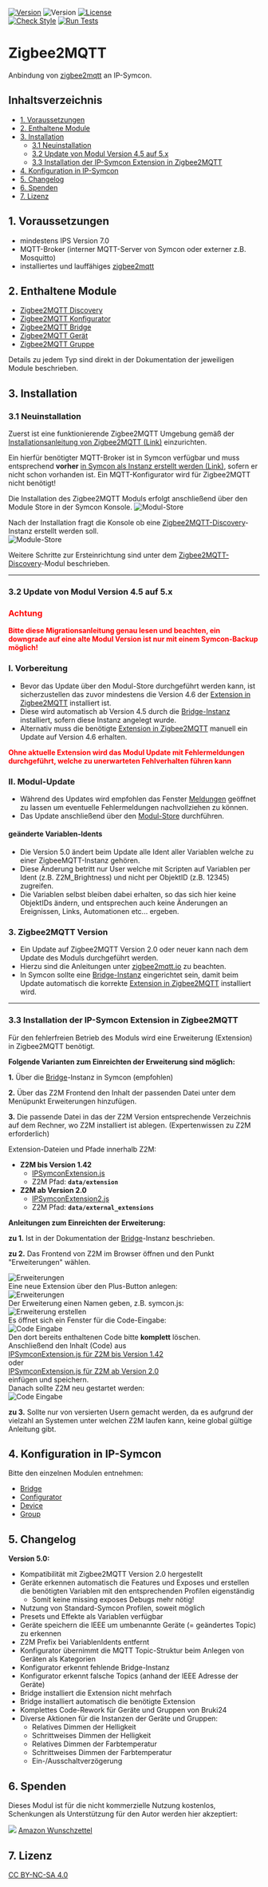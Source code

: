 [![Version](https://img.shields.io/badge/Symcon-PHPModul-red.svg)](https://www.symcon.de/service/dokumentation/entwicklerbereich/sdk-tools/sdk-php/)
![Version](https://img.shields.io/badge/Symcon%20Version-7.0%20%3E-blue.svg)
[![License](https://img.shields.io/badge/License-CC%20BY--NC--SA%204.0-green.svg)](https://creativecommons.org/licenses/by-nc-sa/4.0/)  
[![Check Style](https://github.com/Nall-chan/Zigbee2MQTT/workflows/Check%20Style/badge.svg)](https://github.com/Nall-chan/Zigbee2MQTT/actions)
[![Run Tests](https://github.com/Nall-chan/Zigbee2MQTT/workflows/Run%20Tests/badge.svg)](https://github.com/Nall-chan/Zigbee2MQTT/actions)  

# Zigbee2MQTT  <!-- omit in toc -->
Anbindung von [zigbee2mqtt](https://www.zigbee2mqtt.io) an IP-Symcon.

## Inhaltsverzeichnis  <!-- omit in toc -->

- [1. Voraussetzungen](#1-voraussetzungen)
- [2. Enthaltene Module](#2-enthaltene-module)
- [3. Installation](#3-installation)
  - [3.1 Neuinstallation](#31-neuinstallation)
  - [3.2 Update von Modul Version 4.5 auf 5.x](#32-update-von-modul-version-45-auf-5x)
  - [3.3 Installation der IP-Symcon Extension in Zigbee2MQTT](#33-installation-der-ip-symcon-extension-in-zigbee2mqtt)
- [4. Konfiguration in IP-Symcon](#4-konfiguration-in-ip-symcon)
- [5. Changelog](#5-changelog)
- [6. Spenden](#6-spenden)
- [7. Lizenz](#7-lizenz)

## 1. Voraussetzungen

* mindestens IPS Version 7.0
* MQTT-Broker (interner MQTT-Server von Symcon oder externer z.B. Mosquitto)
* installiertes und lauffähiges [zigbee2mqtt](https://www.zigbee2mqtt.io) 

## 2. Enthaltene Module

* [Zigbee2MQTT Discovery](Discovery/README.md)
* [Zigbee2MQTT Konfigurator](Configurator/README.md)
* [Zigbee2MQTT Bridge](Bridge/README.md)
* [Zigbee2MQTT Gerät](Device/README.md)
* [Zigbee2MQTT Gruppe](Group/README.md)

 Details zu jedem Typ sind direkt in der Dokumentation der jeweiligen Module beschrieben.

## 3. Installation

### 3.1 Neuinstallation  

Zuerst ist eine funktionierende Zigbee2MQTT Umgebung gemäß der [Installationsanleitung von Zigbee2MQTT (Link)](https://www.zigbee2mqtt.io/guide/getting-started/) einzurichten.

Ein hierfür benötigter MQTT-Broker ist in Symcon verfügbar und muss entsprechend **vorher** [in Symcon als Instanz erstellt werden (Link)](https://www.symcon.de/de/service/dokumentation/modulreferenz/mqtt/mqtt-server/), sofern er nicht schon vorhanden ist.
Ein MQTT-Konfigurator wird für Zigbee2MQTT nicht benötigt!

Die Installation des Zigbee2MQTT Moduls erfolgt anschließend über den Module Store in der Symcon Konsole.
![Modul-Store](imgs/store.png)  

Nach der Installation fragt die Konsole ob eine [Zigbee2MQTT-Discovery](Discovery/README.md)-Instanz erstellt werden soll.  
![Module-Store](imgs/install.png)  

Weitere Schritte zur Ersteinrichtung sind unter dem [Zigbee2MQTT-Discovery](Discovery/README.md)-Modul beschrieben.  

---

### 3.2 Update von Modul Version 4.5 auf 5.x

 ### <span style="color:red">Achtung</span>  <!-- omit in toc -->

<span style="color:red">**Bitte diese Migrationsanleitung genau lesen und beachten, ein downgrade auf eine alte Modul Version ist nur mit einem Symcon-Backup möglich!**</span>


  ### I. Vorbereitung <!-- omit in toc -->

- Bevor das Update über den Modul-Store durchgeführt werden kann, ist sicherzustellen das zuvor mindestens die Version 4.6 der [Extension in Zigbee2MQTT](#33-installation-der-ip-symcon-extension-in-zigbee2mqtt) installiert ist.
-  Diese wird automatisch ab Version 4.5 durch die [Bridge-Instanz](Bridge/README.md)  installiert, sofern diese Instanz angelegt wurde.
- Alternativ muss die benötigte [Extension in Zigbee2MQTT](#33-installation-der-ip-symcon-extension-in-zigbee2mqtt) manuell ein Update auf Version 4.6 erhalten.

<span style="color:red">**Ohne aktuelle Extension wird das Modul Update mit Fehlermeldungen durchgeführt, welche zu unerwarteten Fehlverhalten führen kann**</span>

### II. Modul-Update <!-- omit in toc -->

- Während des Updates wird empfohlen das Fenster [Meldungen](https://www.symcon.de/de/service/dokumentation/komponenten/verwaltungskonsole/meldungen/) geöffnet zu lassen um eventuelle Fehlermeldungen nachvollziehen zu können.  
- Das Update anschließend über den [Modul-Store](https://www.symcon.de/de/service/dokumentation/komponenten/verwaltungskonsole/module-store/) durchführen.

#### geänderte Variablen-Idents <!-- omit in toc -->  

- Die Version 5.0 ändert beim Update alle Ident aller Variablen welche zu einer ZigbeeMQTT-Instanz gehören.
- Diese Änderung betritt nur User welche mit Scripten auf Variablen per Ident (z.B. Z2M_Brightness) und nicht per ObjektID (z.B. 12345) zugreifen.
- Die Variablen selbst bleiben dabei erhalten, so das sich hier keine ObjektIDs ändern, und entsprechen auch keine Änderungen an Ereignissen, Links, Automationen etc... ergeben.  


### 3. Zigbee2MQTT Version <!-- omit in toc -->

- Ein Update auf Zigbee2MQTT Version 2.0 oder neuer kann nach dem Update des Moduls durchgeführt werden.  
- Hierzu sind die Anleitungen unter [zigbee2mqtt.io](https://www.zigbee2mqtt.io/guide/installation/) zu beachten.
- In Symcon sollte eine [Bridge-Instanz](Bridge/README.md) eingerichtet sein, damit beim Update automatisch die korrekte [Extension in Zigbee2MQTT](#33-installation-der-ip-symcon-extension-in-zigbee2mqtt) installiert wird.  

---

### 3.3 Installation der IP-Symcon Extension in Zigbee2MQTT

Für den fehlerfreien Betrieb des Moduls wird eine Erweiterung (Extension) in Zigbee2MQTT benötigt.

**Folgende Varianten zum Einreichten der Erweiterung sind möglich:**  

**1.** Über die [Bridge](Bridge/README.md)-Instanz in Symcon (empfohlen)  

**2.** Über das Z2M Frontend den Inhalt der passenden Datei unter dem Menüpunkt Erweiterungen hinzufügen.  

**3.** Die passende Datei in das der Z2M Version entsprechende Verzeichnis auf dem Rechner, wo Z2M installiert ist ablegen. (Expertenwissen zu Z2M erforderlich)

Extension-Dateien und Pfade innerhalb Z2M:

- **Z2M bis Version 1.42**  
  - [IPSymconExtension.js](libs/IPSymconExtension.js)
  - Z2M Pfad: **`data/extension`**
- **Z2M ab Version 2.0**  
  - [IPSymconExtension2.js](libs/IPSymconExtension2.js)
  - Z2M Pfad: **`data/external_extensions`**  

**Anleitungen zum Einreichten der Erweiterung:**  

**zu 1.** Ist in der Dokumentation der [Bridge](Bridge/README.md)-Instanz beschrieben.  

**zu 2.** Das Frontend von Z2M im Browser öffnen und den Punkt "Erweiterungen" wählen.  

   ![Erweiterungen](imgs/z2m_extension_anzeigen.jpg)  
   Eine neue Extension über den Plus-Button anlegen:  
   ![Erweiterungen](imgs/z2m_extension_anlegen.jpg)  
   Der Erweiterung einen Namen geben, z.B. symcon.js:  
   ![Erweiterung erstellen](imgs/z2m_extension_name.jpg)  
   Es öffnet sich ein Fenster für die Code-Eingabe:  
   ![Code Eingabe](imgs/z2m_extension_code.jpg)  
   Den dort bereits enthaltenen Code bitte **komplett** löschen.  
   Anschließend den Inhalt (Code) aus  
   [IPSymconExtension.js für Z2M bis Version 1.42](libs/IPSymconExtension.js)  
   oder  
   [IPSymconExtension.js für Z2M ab Version 2.0](libs/IPSymconExtension2.js)  
   einfügen und speichern.  
   Danach sollte Z2M neu gestartet werden:  
   ![Code Eingabe](imgs/z2m_extension_restart.jpg)  

**zu 3.** Sollte nur von versierten Usern gemacht werden, da es aufgrund der vielzahl an Systemen unter welchen Z2M laufen kann, keine global gültige Anleitung gibt.  

## 4. Konfiguration in IP-Symcon
Bitte den einzelnen Modulen entnehmen:

* [Bridge](Bridge/README.md)
* [Configurator](Configurator/README.md)
* [Device](Device/README.md)
* [Group](Group/README.md)

## 5. Changelog  

**Version 5.0:**  
- Kompatibilität mit Zigbee2MQTT Version 2.0 hergestellt  
- Geräte erkennen automatisch die Features und Exposes und erstellen die benötigten Variablen mit den entsprechenden Profilen eigenständig  
  -  Somit keine missing exposes Debugs mehr nötig!  
- Nutzung von Standard-Symcon Profilen, soweit möglich  
- Presets und Effekte als Variablen verfügbar  
- Geräte speichern die IEEE um umbenannte Geräte (= geändertes Topic) zu erkennen
- Z2M Prefix bei VariablenIdents entfernt    
- Konfigurator übernimmt die MQTT Topic-Struktur beim Anlegen von Geräten als Kategorien  
- Konfigurator erkennt fehlende Bridge-Instanz  
- Konfigurator erkennt falsche Topics (anhand der IEEE Adresse der Geräte)  
- Bridge installiert die Extension nicht mehrfach  
- Bridge installiert automatisch die benötigte Extension  
- Komplettes Code-Rework für Geräte und Gruppen von Bruki24
- Diverse Aktionen für die Instanzen der Geräte und Gruppen:  
  - Relatives Dimmen der Helligkeit  
  - Schrittweises Dimmen der Helligkeit  
  - Relatives Dimmen der Farbtemperatur  
  - Schrittweises Dimmen der Farbtemperatur  
  - Ein-/Ausschaltverzögerung  
  
## 6. Spenden

Dieses Modul ist für die nicht kommerzielle Nutzung kostenlos, Schenkungen als Unterstützung für den Autor werden hier akzeptiert:

<a href="https://www.paypal.com/cgi-bin/webscr?cmd=_s-xclick&hosted_button_id=EK4JRP87XLSHW" target="_blank"><img src="https://www.paypalobjects.com/de_DE/DE/i/btn/btn_donate_LG.gif" border="0" /></a> <a href="https://www.amazon.de/hz/wishlist/ls/3JVWED9SZMDPK?ref_=wl_share" target="_blank">Amazon Wunschzettel</a>

## 7. Lizenz

[CC BY-NC-SA 4.0](https://creativecommons.org/licenses/by-nc-sa/4.0/)
